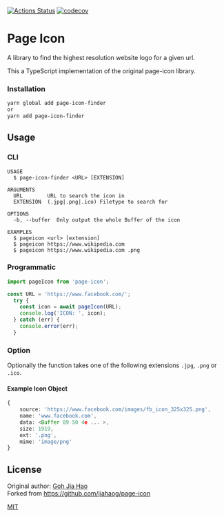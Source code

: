 [![Actions Status](https://github.com/UweStolz/page-icon/workflows/publish/badge.svg)](https://github.com/UweStolz/page-icon/actions)
[![codecov](https://codecov.io/gh/UweStolz/page-icon-finder/branch/release/graph/badge.svg)](https://codecov.io/gh/UweStolz/page-icon-finder)


# Page Icon

A library to find the highest resolution website logo for a given url.

This a TypeScript implementation of the original page-icon library.

### Installation

```bash
yarn global add page-icon-finder
or
yarn add page-icon-finder
```

## Usage

### CLI

```
USAGE
  $ page-icon-finder <URL> [EXTENSION]

ARGUMENTS
  URL        URL to search the icon in
  EXTENSION  (.jpg|.png|.ico) Filetype to search for

OPTIONS
  -b, --buffer  Only output the whole Buffer of the icon

EXAMPLES
  $ pageicon <url> [extension]
  $ pageicon https://www.wikipedia.com
  $ pageicon https://www.wikipedia.com .png

```

### Programmatic

```typescript
import pageIcon from 'page-icon';

const URL = 'https://www.facebook.com/';
  try {
    const icon = await pageIcon(URL);
    console.log('ICON: ', icon);
  } catch (err) {
    console.error(err);
  }
```

### Option

Optionally the function takes one of the following extensions `.jpg`, `.png` or `.ico`.

#### Example Icon Object

```typescript
{ 
    source: 'https://www.facebook.com/images/fb_icon_325x325.png',
    name: 'www.facebook.com',
    data: <Buffer 89 50 4e ... >,
    size: 1919,
    ext: '.png',
    mime: 'image/png' 
}
```

## License

Original author: [Goh Jia Hao](<https://github.com/jiahaog>
)  
Forked from <https://github.com/jiahaog/page-icon>

[MIT](LICENSE.md)
